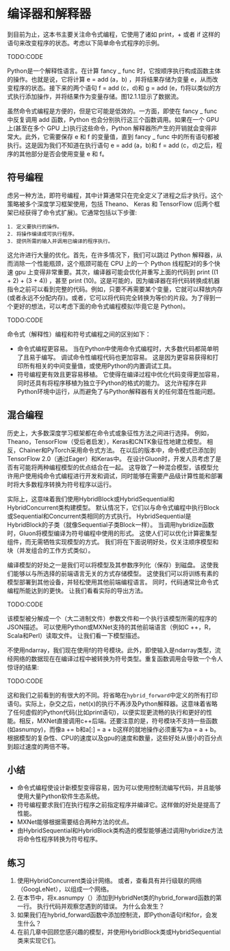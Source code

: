 

<!--
 * @version:
 * @Author:  StevenJokes https://github.com/StevenJokes
 * @Date: 2020-07-13 17:06:51
 * @LastEditors:  StevenJokes https://github.com/StevenJokes
 * @LastEditTime: 2020-07-13 17:18:49
 * @Description:
 * @TODO::
 * @Reference:
-->

# 编译器和解释器

到目前为止，这本书主要关注命令式编程，它使用了诸如 print，+ 或者 if 这样的语句来改变程序的状态。考虑以下简单命令式程序的示例。

TODO:CODE

Python是一个解释性语言。在计算 fancy _ func 时，它按顺序执行构成函数主体的操作。也就是说，它将计算 e = add (a，b) ，并将结果存储为变量 e，从而改变程序的状态。接下来的两个语句 f = add (c，d)和 g = add (e，f)将以类似的方式执行添加操作，并将结果作为变量存储。图12.1.1显示了数据流。

虽然命令式编程是方便的，但是它可能是低效的。一方面，即使在 fancy _ func 中反复调用 add 函数，Python 也会分别执行这三个函数调用。如果在一个 GPU 上(甚至在多个 GPU 上)执行这些命令，Python 解释器所产生的开销就会变得非常大。此外，它需要保存 e 和 f 的变量值，直到 fancy _ func 中的所有语句都被执行。这是因为我们不知道在执行语句 e = add (a，b)和 f = add (c，d)之后，程序的其他部分是否会使用变量 e 和 f。

## 符号编程

虑另一种方法，即符号编程，其中计算通常只在完全定义了进程之后才执行。这个策略被多个深度学习框架使用，包括 Theano、 Keras 和 TensorFlow (后两个框架已经获得了命令式扩展)。它通常包括以下步骤:

    1. 定义要执行的操作。
    2. 将操作编译成可执行程序。
    3. 提供所需的输入并调用已编译的程序执行。

这允许进行大量的优化。首先，在许多情况下，我们可以跳过 Python 解释器，从而消除一个性能瓶颈，这个瓶颈可能在 CPU 上的一个 Python 线程配对的多个快速 gpu 上变得非常重要。其次，编译器可能会优化并重写上面的代码到 print ((1 + 2) + (3 + 4)) ，甚至 print (10)。这是可能的，因为编译器在将代码转换成机器指令之前可以看到完整的代码。例如，只要不再需要某个变量，它就可以释放内存(或者永远不分配内存)。或者，它可以将代码完全转换为等价的片段。为了得到一个更好的想法，可以考虑下面的命令式编程模拟(毕竟它是 Python)。

TODO:CODE

命令式（解释性）编程和符号式编程之间的区别如下：

* 命令式编程更容易。 当在Python中使用命令式编程时，大多数代码都简单明了且易于编写。 调试命令性编程代码也更加容易。 这是因为更容易获得和打印所有相关的中间变量值，或使用Python的内置调试工具。
* 符号编程更有效且更容易移植。 它使得在编译过程中优化代码变得更加容易，同时还具有将程序移植为独立于Python的格式的能力。 这允许程序在非Python环境中运行，从而避免了与Python解释器有关的任何潜在性能问题。

## 混合编程

历史上，大多数深度学习框架都在命令式或象征性方法之间进行选择。 例如，Theano，TensorFlow（受后者启发），Keras和CNTK象征性地建立模型。 相反，Chainer和PyTorch采用命令式方法。 在以后的版本中，命令模式已添加到TensorFlow 2.0（通过Eager）和Keras中。 在设计Gluon时，开发人员考虑了是否有可能将两种编程模型的优点结合在一起。 这导致了一种混合模型，该模型允许用户使用纯命令式编程进行开发和调试，同时能够在需要产品级计算性能和部署时将大多数程序转换为符号程序以运行。

实际上，这意味着我们使用HybridBlock或HybridSequential和HybridConcurrent类构建模型。 默认情况下，它们以与命令式编程中执行Block或Sequential和Concurrent类相同的方式执行。 HybridSequential是HybridBlock的子类（就像Sequential子类Block一样）。 当调用hybridize函数时，Gluon将模型编译为符号编程中使用的形式。 这使人们可以优化计算密集型组件，而无需牺牲实现模型的方式。 我们将在下面说明好处，仅关注顺序模型和块（并发组合的工作方式类似）。

编译模型的好处之一是我们可以将模型及其参数序列化（保存）到磁盘。 这使我们能够以与所选择的前端语言无关的方式存储模型。 这使我们可以将训练有素的模型部署到其他设备，并轻松使用其他前端编程语言。 同时，代码通常比命令式编程所能达到的更快。 让我们看看实际的导出方法。

TODO:CODE

该模型被分解成一个（大二进制文件）参数文件和一个执行该模型所需的程序的JSON描述。 可以使用Python或MXNet支持的其他前端语言（例如C ++，R，Scala和Perl）读取文件。 让我们看一下模型描述。



不使用ndarray，我们现在使用f的符号模块。此外，即使输入是ndarray类型，流经网络的数据现在在编译过程中被转换为符号类型。重复函数调用会导致一个令人惊讶的结果:

TODO:CODE

这和我们之前看到的有很大的不同。将省略在`hybrid_forward`中定义的所有打印语句。实际上，杂交之后，net(x)的执行不再涉及Python解释器。这意味着省略了任何虚假的Python代码(比如print语句)，以便实现更流畅的执行和更好的性能。相反，MXNet直接调用c++后端。还要注意的是，符号模块不支持一些函数(如asnumpy)，而像a += b和a[:] = a + b这样的就地操作必须重写为a = a + b。根据模型的复杂性、CPU的速度以及gpu的速度和数量，这些好处从很小的百分点到超过速度的两倍不等。

## 小结

* 命令式编程使设计新模型变得容易，因为可以使用控制流编写代码，并且能够使用大量Python软件生态系统。
* 符号编程要求我们在执行程序之前指定程序并编译它。这样做的好处是提高了性能。
* MXNet能够根据需要结合两种方法的优点。
* 由HybridSequential和HybridBlock类构造的模型能够通过调用hybridize方法将命令性程序转换为符号程序。

## 练习

1. 使用HybridConcurrent类设计网络。 或者，查看具有并行级联的网络（GoogLeNet），以组成一个网络。
2. 在本节中，将x.asnumpy（）添加到HybridNet类的hybrid_forward函数的第一行。 执行代码并观察您遇到的错误。 为什么会发生？
3. 如果我们在hybrid_forward函数中添加控制流，即Python语句if和for，会发生什么？
4. 在前几章中回顾您感兴趣的模型，并使用HybridBlock类或HybridSequential类来实现它们。
